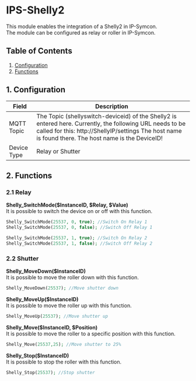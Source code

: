 # IPS-Shelly2
   This module enables the integration of a Shelly2 in IP-Symcon.\
   The module can be configured as relay or roller in IP-Symcon.
     
   ## Table of Contents
   1. [Configuration](#1-configuration)
   2. [Functions](#2-functions)
   
   ## 1. Configuration
   
   Field        | Description
   ------------ | -------------
   MQTT Topic   | The Topic (shellyswitch-deviceid) of the Shelly2 is entered here. Currently, the following URL needs to be called for this: http://ShellyIP/settings The host name is found there. The host name is the DeviceID!
   Device Type  | Relay or Shutter
   
   ## 2. Functions
   
   ### 2.1 Relay
   
   **Shelly_SwitchMode($InstanceID, $Relay, $Value)**\
   It is possible to switch the device on or off with this function.
   ```php
   Shelly_SwitchMode(25537, 0, true); //Switch On Relay 1
   Shelly_SwitchMode(25537, 0, false); //Switch Off Relay 1
   
   Shelly_SwitchMode(25537, 1, true); //Switch On Relay 2
   Shelly_SwitchMode(25537, 1, false); //Switch Off Relay 2
   ```
   
  ### 2.2 Shutter
  
  **Shelly_MoveDown($InstanceID)**\
   It is possible to move the roller down with this function.
  ```php
  Shelly_MoveDown(25537); //Move shutter down
  ```
  
  **Shelly_MoveUp($InstanceID)**\
   It is possible to move the roller up with this function.
  ```php
  Shelly_MoveUp(25537); //Move shutter up
  ```
  **Shelly_Move($InstanceID, $Position)**\
   It is possible to move the roller to a specific position with this function.
  ```php
  Shelly_Move(25537,25); //Move shutter to 25%
  ```
  
  **Shelly_Stop($InstanceID)**\
   It is possible to stop the roller with this function.
  ```php
  Shelly_Stop(25537); //Stop shutter
  ```